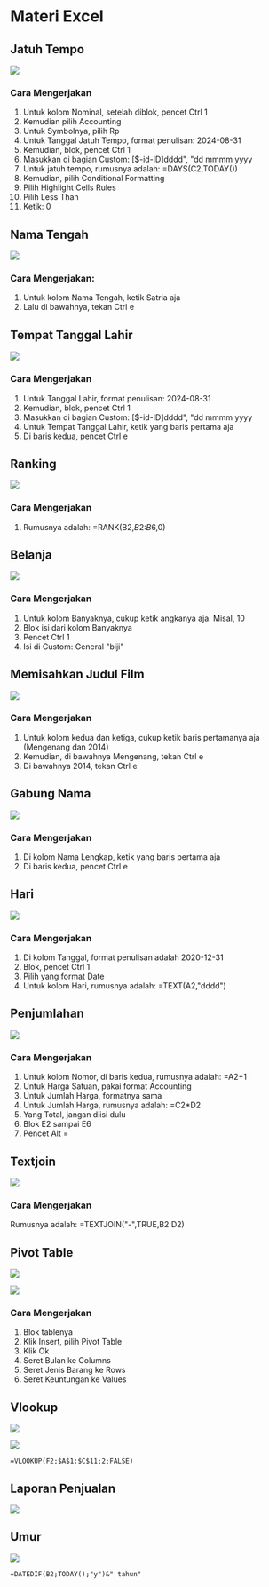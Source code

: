 # Materi Excel

## Jatuh Tempo

![](./gambar/excel/jatuh-tempo.png)

### Cara Mengerjakan

1. Untuk kolom Nominal, setelah diblok, pencet Ctrl 1
2. Kemudian pilih Accounting
3. Untuk Symbolnya, pilih Rp
4. Untuk Tanggal Jatuh Tempo, format penulisan: 2024-08-31
5. Kemudian, blok, pencet Ctrl 1
6. Masukkan di bagian Custom: [$-id-ID]dddd", "dd mmmm yyyy
7. Untuk jatuh tempo, rumusnya adalah: =DAYS(C2,TODAY())
8. Kemudian, pilih Conditional Formatting
9. Pilih Highlight Cells Rules
10. Pilih Less Than
11. Ketik: 0

## Nama Tengah

![](./gambar/excel/nama-tengah.png)

### Cara Mengerjakan:

1. Untuk kolom Nama Tengah, ketik Satria aja
2. Lalu di bawahnya, tekan Ctrl e

## Tempat Tanggal Lahir

![](./gambar/excel/tempat-tanggal-lahir.png)

### Cara Mengerjakan

1. Untuk Tanggal Lahir, format penulisan: 2024-08-31
2. Kemudian, blok, pencet Ctrl 1
3. Masukkan di bagian Custom: [$-id-ID]dddd", "dd mmmm yyyy
4. Untuk Tempat Tanggal Lahir, ketik yang baris pertama aja
5. Di baris kedua, pencet Ctrl e

## Ranking

![](./gambar/excel/ranking.png)

### Cara Mengerjakan

1. Rumusnya adalah: =RANK(B2,$B$2:$B$6,0)

## Belanja

![](./gambar/excel/belanja.png)

### Cara Mengerjakan

1. Untuk kolom Banyaknya, cukup ketik angkanya aja. Misal, 10
2. Blok isi dari kolom Banyaknya
3. Pencet Ctrl 1
4. Isi di Custom: General "biji"

## Memisahkan Judul Film

![](./gambar/excel/memisahkan-judul-film.png)

### Cara Mengerjakan

1. Untuk kolom kedua dan ketiga, cukup ketik baris pertamanya aja (Mengenang dan 2014)
2. Kemudian, di bawahnya Mengenang, tekan Ctrl e
3. Di bawahnya 2014, tekan Ctrl e

## Gabung Nama

![](./gambar/excel/gabung-nama.png)

### Cara Mengerjakan

1. Di kolom Nama Lengkap, ketik yang baris pertama aja
2. Di baris kedua, pencet Ctrl e

## Hari

![](./gambar/excel/hari.png)

### Cara Mengerjakan

1. Di kolom Tanggal, format penulisan adalah 2020-12-31
2. Blok, pencet Ctrl 1
3. Pilih yang format Date
4. Untuk kolom Hari, rumusnya adalah: =TEXT(A2,"dddd")

## Penjumlahan

![](./gambar/excel/penjumlahan.png)

### Cara Mengerjakan

1. Untuk kolom Nomor, di baris kedua, rumusnya adalah: =A2+1
2. Untuk Harga Satuan, pakai format Accounting
3. Untuk Jumlah Harga, formatnya sama
4. Untuk Jumlah Harga, rumusnya adalah: =C2\*D2
5. Yang Total, jangan diisi dulu
6. Blok E2 sampai E6
7. Pencet Alt =

## Textjoin

![](./gambar/excel/textjoin.png)

### Cara Mengerjakan

Rumusnya adalah: =TEXTJOIN("-",TRUE,B2:D2)

## Pivot Table

![](./gambar/excel/pivot-table-1.png)

![](./gambar/excel/pivot-table-2.png)

### Cara Mengerjakan

1. Blok tablenya
2. Klik Insert, pilih Pivot Table
3. Klik Ok
4. Seret Bulan ke Columns
5. Seret Jenis Barang ke Rows
6. Seret Keuntungan ke Values

## Vlookup

![](./gambar/excel/vlookup-1.png)

![](./gambar/excel/vlookup-2.png)

`=VLOOKUP(F2;$A$1:$C$11;2;FALSE)`

## Laporan Penjualan

![](./gambar/excel/laporan-penjualan.png)

## Umur

![](./gambar/excel/umur.png)

`=DATEDIF(B2;TODAY();"y")&" tahun"`
